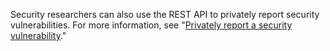Security researchers can also use the REST API to privately report security vulnerabilities. For more information, see "[Privately report a security vulnerability](/rest/security-advisories/repository-advisories#privately-report-a-security-vulnerability)."
